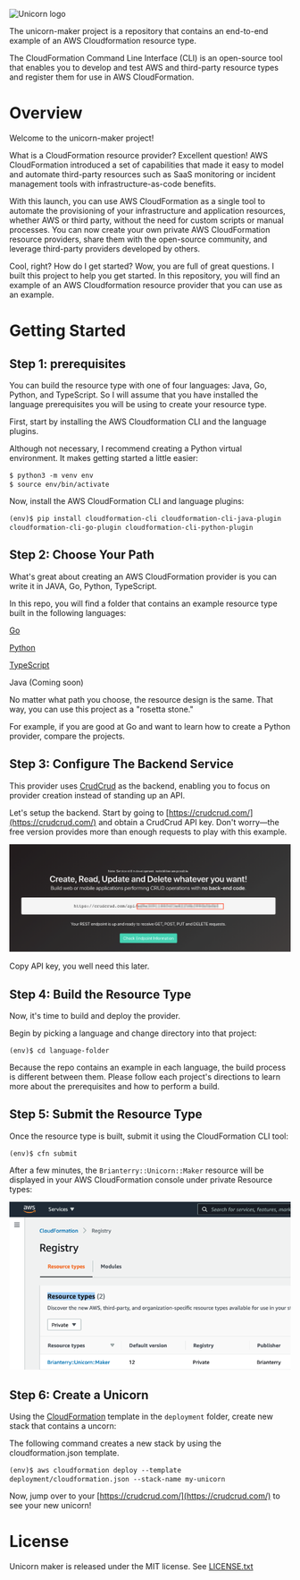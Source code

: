 ![Unicorn logo](images/unicorn.png)

The unicorn-maker project is a repository that contains an end-to-end example of an AWS Cloudformation resource type.

The CloudFormation Command Line Interface (CLI) is an open-source tool that enables you to develop and test AWS and third-party resource types and register them for use in AWS CloudFormation.




# Overview
Welcome to the unicorn-maker project!


What is a CloudFormation resource provider? Excellent question! AWS CloudFormation introduced a set of capabilities that made it easy to model and automate third-party resources such as SaaS monitoring or incident management tools with infrastructure-as-code benefits.

With this launch, you can use AWS CloudFormation as a single tool to automate the provisioning of your infrastructure and application resources, whether AWS or third party, without the need for custom scripts or manual processes. You can now create your own private AWS CloudFormation resource providers, share them with the open-source community, and leverage third-party providers developed by others.

Cool, right?  How do I get started? Wow, you are full of great questions. I built this project to help you get started. In this repository, you will find an example of an AWS Cloudformation resource provider that you can use as an example.

# Getting Started

## Step 1: prerequisites
You can build the resource type with one of four languages: Java, Go, Python, and TypeScript. So I will assume that you have installed the language prerequisites you will be using to create your resource type.

First, start by installing the AWS Cloudformation CLI and the language plugins.

Although not necessary, I recommend creating a Python virtual environment. It makes getting started a little easier:

    $ python3 -m venv env
    $ source env/bin/activate

Now, install the AWS CloudFormation CLI and language plugins:

    (env)$ pip install cloudformation-cli cloudformation-cli-java-plugin cloudformation-cli-go-plugin cloudformation-cli-python-plugin

## Step 2: Choose Your Path
What's great about creating an AWS CloudFormation provider is you can write it in JAVA, Go, Python, TypeScript.

In this repo, you will find a folder that contains an example resource type built in the following languages:

[Go](https://github.com/brianterry/unicorn-maker/tree/master/go)

[Python](https://github.com/brianterry/unicorn-maker/tree/master/python)

[TypeScript](https://github.com/brianterry/unicorn-maker/tree/master/typescript)

Java (Coming soon)

No matter what path you choose, the resource design is the same. That way, you can use this project as a "rosetta stone."

For example, if you are good at Go and want to learn how to create a Python provider, compare the projects.


## Step 3: Configure The Backend Service
This provider uses [CrudCrud](https://crudcrud.com/) as the backend, enabling you to focus on provider creation instead of standing up an API.

Let's setup the backend. Start by going to [https://crudcrud.com/](https://crudcrud.com/) and obtain a CrudCrud API key. Don't worry—the free version provides more than enough requests to play with this example.

![Architecture](images/crudcrud-key.png)


Copy API key, you well need this later.

## Step 4: Build the Resource Type
Now, it's time to build and deploy the provider.

Begin by picking a language and change directory into that project:

    (env)$ cd language-folder

Because the repo contains an example in each language, the build process is different between them. Please follow each project's directions to learn more about the prerequisites and how to perform a build.

## Step 5: Submit the Resource Type
Once the resource type is built, submit it using the CloudFormation CLI tool:

    (env)$ cfn submit

After a few minutes, the `Brianterry::Unicorn::Maker` resource will be displayed in your AWS CloudFormation console under private Resource types:

![Architecture](images/console.png)

## Step 6: Create a Unicorn
Using the [CloudFormation](deployment/cloudformation.json) template in the `deployment` folder, create new stack that contains a uncorn:

The following command creates a new stack by using the cloudformation.json template.

    (env)$ aws cloudformation deploy --template deployment/cloudformation.json --stack-name my-unicorn

Now, jump over to your [https://crudcrud.com/](https://crudcrud.com/) to see your new unicorn!


# License

Unicorn maker is released under the MIT license. See [LICENSE.txt](https://github.com/brianterry/unicorn-maker/blob/master/LICENSE)



